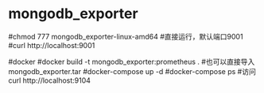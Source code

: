# mongodb_exporter
#chmod 777 mongodb_exporter-linux-amd64
#直接运行，默认端口9001
#curl http://localhost:9001

#docker
#docker build -t mongodb_exporter:prometheus .
#也可以直接导入mongodb_exporter.tar
#docker-compose up -d 
#docker-compose ps
#访问curl http://localhost:9104
